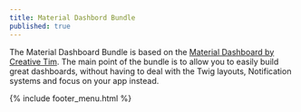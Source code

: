 ```yaml
---
title: Material Dashbord Bundle
published: true
---
```


The Material Dashboard Bundle is based on the [Material Dashboard by Creative Tim](https://demos.creative-tim.com/material-dashboard/examples/dashboard.html). The main point of the bundle is to allow you to easily build great dashboards, without having to deal with the Twig layouts, Notification systems and focus on your app instead.

{% include footer_menu.html %}
